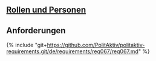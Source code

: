 
## [Rollen und Personen](./PersonAndRole.md)

## Anforderungen
{% include "git+https://github.com/PolitAktiv/politaktiv-requirements.git/de/requirements/req067/req067.md" %}
